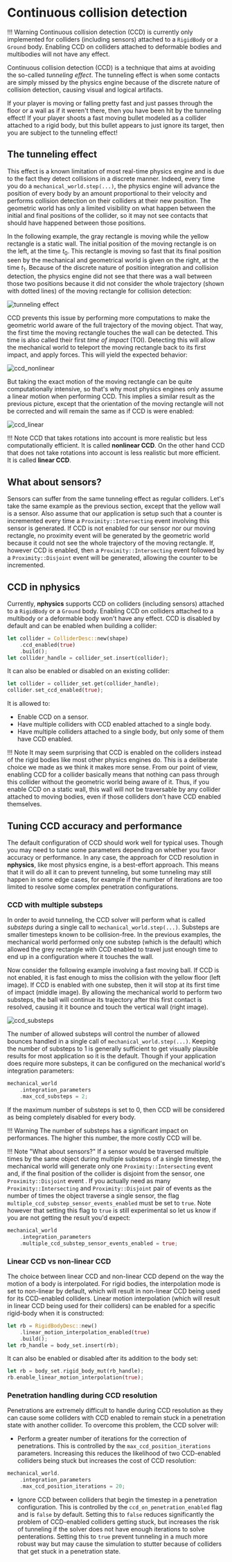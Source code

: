 # Continuous collision detection

!!! Warning
    Continuous collision detection (CCD) is currently only implemented for colliders (including sensors) attached to
    a `RigidBody` or a `Ground` body. Enabling CCD on colliders attached to deformable bodies and multibodies will not
    have any effect.
    
Continuous collision detection (CCD) is a technique that aims at avoiding the so-called _tunneling effect_.
The tunneling effect is when some contacts are simply missed by the physics engine because of the discrete nature of
 collision detection, causing visual and logical artifacts.

If your player is moving or falling pretty fast and just passes through the floor or a wall as if it weren't there,
then you have been hit by the tunneling effect! If your player shoots a fast moving bullet modeled as a collider attached
to a rigid body, but this bullet appears to just ignore its target, then you are subject to the tunneling effect!

## The tunneling effect

This effect is a known limitation of most real-time physics engine and is due to the fact they detect collisions in a
discrete manner. Indeed, every time you do a `mechanical_world.step(...)`, the physics engine will advance the position
of every body by an amount proportional to their velocity and performs collision detection on their colliders at their new position.
The geometric world has only a limited visibility on what happen between the initial and final positions of the collider,
so it may not see contacts that should have happened between those positions.

In the following example, the gray rectangle is moving while the yellow
rectangle is a static wall. The initial position of the moving rectangle is on the left, at the time $t_0$. This rectangle
is moving so fast that its final position seen by the mechanical and geometrical world is given on the right, at the time $t_1$. Because
of the discrete nature of position integration and collision detection, the physics engine did not see that there was a wall between those two positions
because it did not consider the whole trajectory (shown with dotted lines) of the moving rectangle for collision detection:

![tunneling effect](/img/tunneling_effect.svg)

CCD prevents this issue by performing more computations to make the geometric world aware of the full trajectory of the
moving object. That way, the first time the moving rectangle touches the wall can be detected. This time is also called
their first _time of impact_ (TOI). Detecting this will allow the mechanical world to teleport the moving rectangle back to
its first impact, and apply forces. This will yield the expected behavior:

![ccd_nonlinear](/img/ccd_nonlinear.svg)

But taking the exact motion of the moving rectangle can be quite computationally intensive, so that's why most physics engines
only assume a linear motion when performing CCD. This implies a similar result as the previous picture, except that the
orientation of the moving rectangle will not be corrected and will remain the same as if CCD is were enabled:

![ccd_linear](/img/ccd_linear.svg)


!!! Note
    CCD that takes rotations into account is more realistic but less computationally efficient. It is called **nonlinear CCD**. On the other
    hand CCD that does not take rotations into account is less realistic but more efficient. It is called **linear CCD**.
    
## What about sensors?

Sensors can suffer from the same tunneling effect as regular colliders. Let's take the same example as the previous section, except
that the yellow wall is a sensor. Also assume that our application is setup such that a counter is incremented every time
a `Proximity::Intersecting` event involving this sensor is generated. If CCD is not enabled for our sensor nor our moving
rectangle, no proximity event will be generated by the geometric world because it could not see the whole trajectory of
the moving rectangle. If, however CCD is enabled, then a `Proximity::Intersecting` event followed by a `Proximity::Disjoint` event
will be generated, allowing the counter to be incremented.

## CCD in nphysics

Currently, **nphysics** supports CCD on colliders (including sensors) attached to a `RigidBody` or a `Ground` body. Enabling CCD on colliders
attached to a multibody or a deformable body won't have any effect. CCD is disabled by default and can be enabled when
building a collider:

```rust
let collider = ColliderDesc::new(shape)
    .ccd_enabled(true)
    .build();
let collider_handle = collider_set.insert(collider);
```

It can also be enabled or disabled on an existing collider:

```rust
let collider = collider_set.get(collider_handle);
collider.set_ccd_enabled(true);
```

It is allowed to:

- Enable CCD on a sensor.
- Have multiple colliders with CCD enabled attached to a single body.
- Have multiple colliders attached to a single body, but only some of them have CCD enabled.

!!! Note
    It may seem surprising that CCD is enabled on the colliders instead of the rigid bodies like most other
    physics engines do. This is a deliberate choice we made as we think it makes more sense. From our point of
    view, enabling CCD for a collider basically means that nothing can pass through this collider without the geometric world
    being aware of it. Thus, if you enable CCD on a static wall, this wall will not be traversable by any collider
    attached to moving bodies, even if those colliders don't have CCD enabled themselves.

## Tuning CCD accuracy and performance
The default configuration of CCD should work well for typical uses. Though you may need to tune some parameters
depending on whether you favor accuracy or performance. In any case, the approach for CCD resolution in **nphysics**, like most
physics engine, is a best-effort approach.
This means that it will do all it can to prevent tunneling, but some tunneling may still happen in some edge
cases, for example if the number of iterations are too limited to resolve some complex penetration configurations.

### CCD with multiple substeps

In order to avoid tunneling, the CCD solver will perform what is called _substeps_ during a single call to `mechanical_world.step(...)`.
Substeps are smaller timesteps known to be collision-free. In the previous examples, the mechanical world performed
only one substep (which is the default) which allowed the grey rectangle with CCD enabled to travel just enough time to end up in a configuration
where it touches the wall.

Now consider the following example involving a fast moving ball. If CCD is not enabled, it is fast enough
to miss the collision with the yellow floor (left image). If CCD is enabled with one substep, then it will stop at its first time of impact (middle image).
By allowing the mechanical world to perform two substeps, the ball will continue its trajectory after this first contact
is resolved, causing it it bounce and touch the vertical wall (right image).

![ccd_substeps](/img/ccd_substeps.svg)

The number of allowed substeps will control the number of allowed bounces handled in a single call of `mechanical_world.step(...)`.
Keeping the number of substeps to 1 is generally sufficient to get visually plausible results for most application so it
is the default. Though if your application does require more substeps, it can be configured on the mechanical world's
integration parameters:

```rust
mechanical_world
    .integration_parameters
    .max_ccd_substeps = 2;
```

If the maximum number of substeps is set to 0, then CCD will be considered as being completely disabled for every body.

!!! Warning
    The number of substeps has a significant impact on performances. The higher this number, the more costly CCD will be.
    
!!! Note "What about sensors?"
    If a sensor would be traversed multiple times by the same object during multiple substeps of a single timestep, the mechanical world
    will generate only one `Proximity::Intersecting` event and, if the final position of the collider is disjoint from
    the sensor, one `Proximity::Disjoint` event . If you actually need as many `Proximity::Intersecting` and `Proximity::Disjoint`
    pair of events as the number of times the object traverse a single sensor, the flag `multiple_ccd_substep_sensor_events_enabled` must be set to `true`. Note however that
    setting this flag to `true` is still experimental so let us know if you are not getting the result you'd expect:
     
```rust
mechanical_world
    .integration_parameters
    .multiple_ccd_substep_sensor_events_enabled = true;
```

### Linear CCD vs non-linear CCD
The choice between linear CCD and non-linear CCD depend on the way the motion of a body is interpolated. For rigid bodies,
the interpolation mode is set to non-linear by default, which will result in non-linear CCD being used for its CCD-enabled colliders.
Linear motion interpolation (which will result in linear CCD being used for their colliders) can be enabled for a specific
rigid-body when it is constructed:

```rust
let rb = RigidBodyDesc::new()
    .linear_motion_interpolation_enabled(true)
    .build();
let rb_handle = body_set.insert(rb);
```

It can also be enabled or disabled after its addition to the body set:
 
```rust
let rb = body_set.rigid_body_mut(rb_handle);
rb.enable_linear_motion_interpolation(true);
```


### Penetration handling during CCD resolution
Penetrations are extremely difficult to handle during CCD resolution as they can cause some colliders with CCD enabled
to remain stuck in a penetration state with another collider. To overcome this problem, the CCD solver will:

- Perform a greater number of iterations for the correction of penetrations. This is controlled by the `max_ccd_position_iterations`
parameters. Increasing this reduces the likelihood of two CCD-enabled colliders being stuck but increases the cost of CCD resolution:

```rust
mechanical_world.
    .integration_parameters
    .max_ccd_position_iterations = 20;
```

- Ignore CCD between colliders that begin the timestep in a penetration configuration. This is controlled by
  the `ccd_on_penetration_enabled` flag and is `false` by default. Setting this to `false` reduces significantly the problem
  of CCD-enabled colliders getting stuck, but increases the risk of tunneling if the solver does not have enough iterations
  to solve penterations. Setting this to `true` prevent tunneling in a much more robust way but may cause the simulation to
  stutter because of colliders that get stuck in a penetration state.

